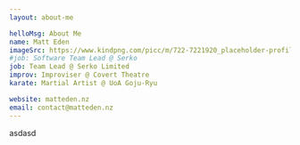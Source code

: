```yaml
---
layout: about-me

helloMsg: About Me
name: Matt Eden
imageSrc: https://www.kindpng.com/picc/m/722-7221920_placeholder-profile-image-placeholder-png-transparent-png.png
#job: Software Team Lead @ Serko
job: Team Lead @ Serko Limited
improv: Improviser @ Covert Theatre
karate: Martial Artist @ UoA Goju-Ryu

website: matteden.nz
email: contact@matteden.nz
---
```


asdasd